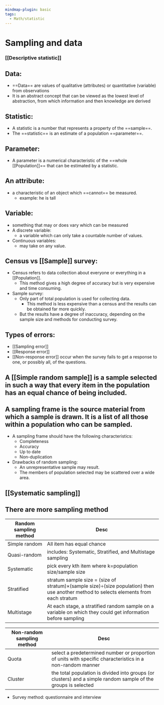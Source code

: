 ```yaml
---
mindmap-plugin: basic
tags:
  - Math/statistic
---
```


# Sampling and data
### [[Descriptive statistic]]

## Data:
- ==Data== are values of qualitative (attributes) or quantitative (variable) from observations
- It is an abstract concept that can be viewed as the lowest level of abstraction, from which information and then knowledge are derived

## Statistic:
- A statistic is a number that represents a property of the ==sample==.
- The ==statistic== is an estimate of a population ==parameter==. 

## Parameter:
- A parameter is a numerical characteristic of the ==whole [[Population]]== that can be estimated by a statistic.

## An attribute:
- a characteristic of an object which ==cannot== be measured.
	- example: he is tall

## Variable:
- something that may or does vary which can be measured
- A discrete variable:
	- a variable which can only take a countable number of values.
- Continuous variables:
	- may take on any value.

## Census vs [[Sample]] survey:
- Census refers to data collection about everyone or everything in a [[Population]].
	- This method gives a high degree of accuracy but is very expensive and time consuming.
- Sample survey:
	- Only part of total population is used for collecting data.
		- This method is less expensive than a census and the results can be obtained far more quickly.
	- But the results have a degree of inaccuracy, depending on the sample size and methods for conducting survey.

## Types of errors:
- [[Sampling error]]
- [[Response error]]
- [[Non-response error]] occur when the survey fails to get a response to one, or possibly all, of the questions.

## A [[Simple random sample]] is a sample selected in such a way that every item in the population has an equal chance of being included.

## A sampling frame is the source material from which a sample is drawn. It is a list of all those within a population who can be sampled.
- A sampling frame should have the following characteristics:
	- Completeness
	- Accuracy
	- Up to date
	- Non-duplication
- Drawbacks of random sampling:
	- An unrepresentative sample may result.
	- The members of population selected may be scattered over a wide area.

## [[Systematic sampling]]

## There are more sampling method

| Random sampling method | Desc |
| ---- | ---- |
| Simple random | All item has equal chance |
| Quasi-random | includes: Systematic, Stratified, and Multistage sampling |
| Systematic | pick every kth item where k=population size/sample size |
| Stratified | stratum sample size = (size of stratum)×(sample size)÷(size population) then use another method to selects elements from each stratum |
| Multistage | At each stage, a stratified random sample on a variable on which they could get information before sampling |


| Non-random sampling method | Desc |
| ---- | ---- |
| Quota | select a predetermined number or proportion of units with specific characteristics in a non-random manner |
| Cluster | the total population is divided into groups (or clusters) and a simple random sample of the groups is selected |


- Survey method: questionnaire and interview